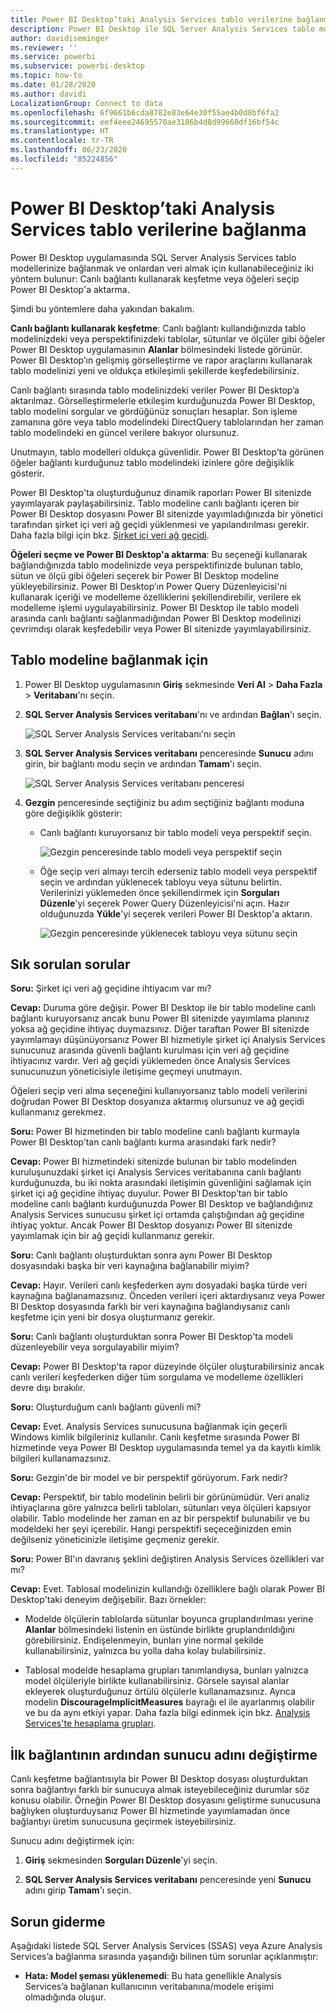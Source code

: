 ```yaml
---
title: Power BI Desktop’taki Analysis Services tablo verilerine bağlanma
description: Power BI Desktop ile SQL Server Analysis Services tablo modellerinize bağlanmak ve onlardan veri almak için canlı bağlantı kullanabilir veya Power BI Desktop'a aktarılacak öğeleri seçebilirsiniz.
author: davidiseminger
ms.reviewer: ''
ms.service: powerbi
ms.subservice: powerbi-desktop
ms.topic: how-to
ms.date: 01/28/2020
ms.author: davidi
LocalizationGroup: Connect to data
ms.openlocfilehash: 6f9661b6cda8782e83e64e30f55ae4b0d8bf6fa2
ms.sourcegitcommit: eef4eee24695570ae3186b4d8d99660df16bf54c
ms.translationtype: HT
ms.contentlocale: tr-TR
ms.lasthandoff: 06/23/2020
ms.locfileid: "85224856"
---
```

# <a name="connect-to-analysis-services-tabular-data-in-power-bi-desktop"></a>Power BI Desktop’taki Analysis Services tablo verilerine bağlanma
Power BI Desktop uygulamasında SQL Server Analysis Services tablo modellerinize bağlanmak ve onlardan veri almak için kullanabileceğiniz iki yöntem bulunur: Canlı bağlantı kullanarak keşfetme veya öğeleri seçip Power BI Desktop'a aktarma.

Şimdi bu yöntemlere daha yakından bakalım.

**Canlı bağlantı kullanarak keşfetme**: Canlı bağlantı kullandığınızda tablo modelinizdeki veya perspektifinizdeki tablolar, sütunlar ve ölçüler gibi öğeler Power BI Desktop uygulamasının **Alanlar** bölmesindeki listede görünür. Power BI Desktop’ın gelişmiş görselleştirme ve rapor araçlarını kullanarak tablo modelinizi yeni ve oldukça etkileşimli şekillerde keşfedebilirsiniz.

Canlı bağlantı sırasında tablo modelinizdeki veriler Power BI Desktop’a aktarılmaz. Görselleştirmelerle etkileşim kurduğunuzda Power BI Desktop, tablo modelini sorgular ve gördüğünüz sonuçları hesaplar. Son işleme zamanına göre veya tablo modelindeki DirectQuery tablolarından her zaman tablo modelindeki en güncel verilere bakıyor olursunuz. 

Unutmayın, tablo modelleri oldukça güvenlidir. Power BI Desktop’ta görünen öğeler bağlantı kurduğunuz tablo modelindeki izinlere göre değişiklik gösterir.

Power BI Desktop'ta oluşturduğunuz dinamik raporları Power BI sitenizde yayımlayarak paylaşabilirsiniz. Tablo modeline canlı bağlantı içeren bir Power BI Desktop dosyasını Power BI sitenizde yayımladığınızda bir yönetici tarafından şirket içi veri ağ geçidi yüklenmesi ve yapılandırılması gerekir. Daha fazla bilgi için bkz. [Şirket içi veri ağ geçidi](service-gateway-onprem.md).

**Öğeleri seçme ve Power BI Desktop'a aktarma**: Bu seçeneği kullanarak bağlandığınızda tablo modelinizde veya perspektifinizde bulunan tablo, sütun ve ölçü gibi öğeleri seçerek bir Power BI Desktop modeline yükleyebilirsiniz. Power BI Desktop’ın Power Query Düzenleyicisi'ni kullanarak içeriği ve modelleme özelliklerini şekillendirebilir, verilere ek modelleme işlemi uygulayabilirsiniz. Power BI Desktop ile tablo modeli arasında canlı bağlantı sağlanmadığından Power BI Desktop modelinizi çevrimdışı olarak keşfedebilir veya Power BI sitenizde yayımlayabilirsiniz.

## <a name="to-connect-to-a-tabular-model"></a>Tablo modeline bağlanmak için
1. Power BI Desktop uygulamasının **Giriş** sekmesinde **Veri Al** > **Daha Fazla** > **Veritabanı**'nı seçin.
   
1. **SQL Server Analysis Services veritabanı**'nı ve ardından **Bağlan**'ı seçin.
   
   ![SQL Server Analysis Services veritabanı'nı seçin](media/desktop-analysis-services-tabular-data/pbid_sqlas_getdata_as.png)
3. **SQL Server Analysis Services veritabanı** penceresinde **Sunucu** adını girin, bir bağlantı modu seçin ve ardından **Tamam**'ı seçin.
   
   ![SQL Server Analysis Services veritabanı penceresi](media/desktop-analysis-services-tabular-data/pbid_sqlas_getdata_as_server.png)
4. **Gezgin** penceresinde seçtiğiniz bu adım seçtiğiniz bağlantı moduna göre değişiklik gösterir:

   - Canlı bağlantı kuruyorsanız bir tablo modeli veya perspektif seçin.
  
      ![Gezgin penceresinde tablo modeli veya perspektif seçin](media/desktop-analysis-services-tabular-data/pbid_sqlas_getdata_as_live.png)
   - Öğe seçip veri almayı tercih ederseniz tablo modeli veya perspektif seçin ve ardından yüklenecek tabloyu veya sütunu belirtin. Verilerinizi yüklemeden önce şekillendirmek için **Sorguları Düzenle**'yi seçerek Power Query Düzenleyicisi'ni açın. Hazır olduğunuzda **Yükle**'yi seçerek verileri Power BI Desktop'a aktarın.

      ![Gezgin penceresinde yüklenecek tabloyu veya sütunu seçin](media/desktop-analysis-services-tabular-data/pbid_sqlas_getdata_as_select.png)

## <a name="frequently-asked-questions"></a>Sık sorulan sorular
**Soru:** Şirket içi veri ağ geçidine ihtiyacım var mı?

**Cevap:** Duruma göre değişir. Power BI Desktop ile bir tablo modeline canlı bağlantı kuruyorsanız ancak bunu Power BI sitenizde yayımlama planınız yoksa ağ geçidine ihtiyaç duymazsınız. Diğer taraftan Power BI sitenizde yayımlamayı düşünüyorsanız Power BI hizmetiyle şirket içi Analysis Services sunucunuz arasında güvenli bağlantı kurulması için veri ağ geçidine ihtiyacınız vardır. Veri ağ geçidi yüklemeden önce Analysis Services sunucunuzun yöneticisiyle iletişime geçmeyi unutmayın.

Öğeleri seçip veri alma seçeneğini kullanıyorsanız tablo modeli verilerini doğrudan Power BI Desktop dosyanıza aktarmış olursunuz ve ağ geçidi kullanmanız gerekmez.

**Soru:** Power BI hizmetinden bir tablo modeline canlı bağlantı kurmayla Power BI Desktop’tan canlı bağlantı kurma arasındaki fark nedir?

**Cevap:** Power BI hizmetindeki sitenizde bulunan bir tablo modelinden kuruluşunuzdaki şirket içi Analysis Services veritabanına canlı bağlantı kurduğunuzda, bu iki nokta arasındaki iletişimin güvenliğini sağlamak için şirket içi ağ geçidine ihtiyaç duyulur. Power BI Desktop’tan bir tablo modeline canlı bağlantı kurduğunuzda Power BI Desktop ve bağlandığınız Analysis Services sunucusu şirket içi ortamda çalıştığından ağ geçidine ihtiyaç yoktur. Ancak Power BI Desktop dosyanızı Power BI sitenizde yayımlamak için bir ağ geçidi kullanmanız gerekir.

**Soru:** Canlı bağlantı oluşturduktan sonra aynı Power BI Desktop dosyasındaki başka bir veri kaynağına bağlanabilir miyim?

**Cevap:** Hayır. Verileri canlı keşfederken aynı dosyadaki başka türde veri kaynağına bağlanamazsınız. Önceden verileri içeri aktardıysanız veya Power BI Desktop dosyasında farklı bir veri kaynağına bağlandıysanız canlı keşfetme için yeni bir dosya oluşturmanız gerekir.

**Soru:** Canlı bağlantı oluşturduktan sonra Power BI Desktop'ta modeli düzenleyebilir veya sorgulayabilir miyim?

**Cevap:** Power BI Desktop'ta rapor düzeyinde ölçüler oluşturabilirsiniz ancak canlı verileri keşfederken diğer tüm sorgulama ve modelleme özellikleri devre dışı bırakılır.

**Soru:** Oluşturduğum canlı bağlantı güvenli mi?

**Cevap:** Evet. Analysis Services sunucusuna bağlanmak için geçerli Windows kimlik bilgileriniz kullanılır. Canlı keşfetme sırasında Power BI hizmetinde veya Power BI Desktop uygulamasında temel ya da kayıtlı kimlik bilgileri kullanamazsınız.

**Soru:** Gezgin'de bir model ve bir perspektif görüyorum. Fark nedir?

**Cevap:** Perspektif, bir tablo modelinin belirli bir görünümüdür. Veri analiz ihtiyaçlarına göre yalnızca belirli tabloları, sütunları veya ölçüleri kapsıyor olabilir. Tablo modelinde her zaman en az bir perspektif bulunabilir ve bu modeldeki her şeyi içerebilir. Hangi perspektifi seçeceğinizden emin değilseniz yöneticinizle iletişime geçmeniz gerekir.

**Soru:** Power BI'ın davranış şeklini değiştiren Analysis Services özellikleri var mı?

**Cevap:** Evet. Tablosal modelinizin kullandığı özelliklere bağlı olarak Power BI Desktop'taki deneyim değişebilir. Bazı örnekler:
* Modelde ölçülerin tablolarda sütunlar boyunca gruplandırılması yerine **Alanlar** bölmesindeki listenin en üstünde birlikte gruplandırıldığını görebilirsiniz. Endişelenmeyin, bunları yine normal şekilde kullanabilirsiniz, yalnızca bu yolla daha kolay bulabilirsiniz.

* Tablosal modelde hesaplama grupları tanımlandıysa, bunları yalnızca model ölçüleriyle birlikte kullanabilirsiniz. Görsele sayısal alanlar ekleyerek oluşturduğunuz örtülü ölçülerle kullanamazsınız. Ayrıca modelin **DiscourageImplicitMeasures** bayrağı el ile ayarlanmış olabilir ve bu da aynı etkiyi yapar. Daha fazla bilgi edinmek için bkz. [Analysis Services'te hesaplama grupları](https://docs.microsoft.com/analysis-services/tabular-models/calculation-groups#benefits).

## <a name="to-change-the-server-name-after-initial-connection"></a>İlk bağlantının ardından sunucu adını değiştirme
Canlı keşfetme bağlantısıyla bir Power BI Desktop dosyası oluşturduktan sonra bağlantıyı farklı bir sunucuya almak isteyebileceğiniz durumlar söz konusu olabilir. Örneğin Power BI Desktop dosyasını geliştirme sunucusuna bağlıyken oluşturduysanız Power BI hizmetinde yayımlamadan önce bağlantıyı üretim sunucusuna geçirmek isteyebilirsiniz.

Sunucu adını değiştirmek için:

1. **Giriş** sekmesinden **Sorguları Düzenle**'yi seçin.

2. **SQL Server Analysis Services veritabanı** penceresinde yeni **Sunucu** adını girip **Tamam**'ı seçin.

   
## <a name="troubleshooting"></a>Sorun giderme 
Aşağıdaki listede SQL Server Analysis Services (SSAS) veya Azure Analysis Services’a bağlanma sırasında yaşandığı bilinen tüm sorunlar açıklanmıştır: 

* **Hata: Model şeması yüklenemedi**: Bu hata genellikle Analysis Services’a bağlanan kullanıcının veritabanına/modele erişimi olmadığında oluşur.

